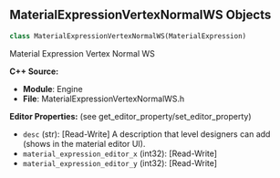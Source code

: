 ## MaterialExpressionVertexNormalWS Objects

```python
class MaterialExpressionVertexNormalWS(MaterialExpression)
```

Material Expression Vertex Normal WS

**C++ Source:**

- **Module**: Engine
- **File**: MaterialExpressionVertexNormalWS.h

**Editor Properties:** (see get_editor_property/set_editor_property)

- ``desc`` (str):  [Read-Write] A description that level designers can add (shows in the material editor UI).
- ``material_expression_editor_x`` (int32):  [Read-Write]
- ``material_expression_editor_y`` (int32):  [Read-Write]

<a id="unreal.MaterialExpressionVertexTangentWS"></a>